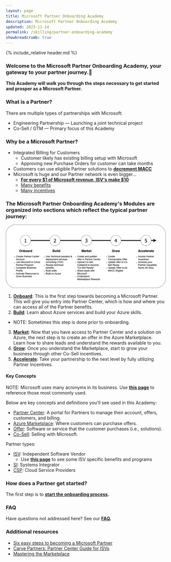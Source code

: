 ```yaml
---
layout: page
title: Microsoft Partner Onboarding Academy
description: Microsoft Partner Onboarding Academy
updated: 2023-11-14
permalink: /skilling/partner-onboarding-academy
showbreadcrumb: true
---
```

{% include_relative header.md %}

### Welcome to the Microsoft Partner Onboarding Academy, your gateway to your partner journey.🔗

**This Academy will walk you through the steps necessary to get started and prosper as a Microsoft Partner.**

### What is a Partner?

There are multiple types of partnerships with Microsoft:
* Engineering Partnership — Launching a joint technical project
* Co-Sell / GTM — Primary focus of this Academy

### Why be a Microsoft Partner?

- Integrated Billing for Customers
  - Customer likely has existing billing setup with Microsoft
  - Approving new Purchase Orders for customer can take months
- Customers can use eligible Partner solutions to **[decrement MACC](https://learn.microsoft.com/en-us/azure/cost-management-billing/manage/track-consumption-commitment?tabs=portal)**
- Microsoft is huge and our Partner network is even bigger...
  - **[For every $1 of Microsoft revenue, ISV's make $10](https://blogs.partner.microsoft.com/partner/microsoft-ecosystem-value-new-data-reveals-partner-paths-to-profitability-and-growth/)**
  - [Many benefits](https://learn.microsoft.com/en-us/partner-center/manage-your-partner-network-benefits)
  - [Many incentives](https://partner.microsoft.com/en-us/partnership/partner-incentives)

### The Microsoft Partner Onboarding Academy's **Modules** are organized into sections which reflect the typical partner journey:

![](../../assets/../../assets/partner-onboarding/partner-journey.png)

1. **[Onboard](/PartnerResources/skilling/partner-onboarding-academy/onboard)**: This is the first step towards becoming a Microsoft Partner. This will give you entry into Partner Center, which is how and where you can access all of the Partner benefits.
2. **[Build](/PartnerResources/skilling/partner-onboarding-academy/build)**: Learn about Azure services and build your Azure skills.
  * NOTE: Sometimes this step is done prior to onboarding.
3. **[Market](/PartnerResources/skilling/partner-onboarding-academy/market)**: Now that you have access to Partner Center and a solution on Azure, the next step is to create an offer in the Azure Marketplace. Learn how to share leads and understand the rewards available to you.
4. **[Grow](/PartnerResources/skilling/partner-onboarding-academy/grow)**: Once you understand the Marketplace, start to grow your business through other Co-Sell incentives.
5. **[Accelerate](/PartnerResources/skilling/partner-onboarding-academy/accelerate)**: Take your partnership to the next level by fully utilizing Partner Incentives.

#### Key Concepts

NOTE: Microsoft uses many acronyms in its business. Use **[this page](/PartnerResources/skilling/partner-onboarding-academy/acronyms)** to reference those most commonly used.

Below are key concepts and definitions you'll see used in this Academy: 

* [Partner Center](https://learn.microsoft.com/en-us/partner-center/overview): A portal for Partners to manage their account, offers, customers, and billing.
* [Azure Marketplace](https://azuremarketplace.microsoft.com/en-US/): Where customers can purchase offers.
* [Offer](https://learn.microsoft.com/en-us/partner-center/marketplace/publisher-guide-by-offer-type): Software or service that the customer purchases (i.e., solutions).
* [Co-Sell](https://en.wikipedia.org/wiki/Cross-selling): Selling with Microsoft.
 
Partner types:

- [ISV](https://en.wikipedia.org/wiki/Independent_software_vendor): Independent Software Vendor
  - Use **[this page](/PartnerResources/skilling/partner-onboarding-academy/isv)**  to see some ISV specific benefits and programs
- [SI](https://en.wikipedia.org/wiki/Systems_integrator): Systems Integrator
- [CSP](https://learn.microsoft.com/en-us/partner-center/enrolling-in-the-csp-program): Cloud Service Providers

### How does a Partner get started?

The first step is to **[start the onboarding process](/PartnerResources/skilling/partner-onboarding-academy/onboard).**

### FAQ

Have questions not addressed here? See our **[FAQ](/PartnerResources/skilling/partner-onboarding-academy/faq).**

### Additional resources

* [Six easy steps to becoming a Microsoft Partner](https://www.microsoft.com/en-us/americas-partner-blog/2023/06/15/six-easy-steps-to-becoming-a-microsoft-partner/)
* [Carve Partners: Partner Center Guide for ISVs](https://www.linkedin.com/posts/reis-barrie-13414656_carve-partner-center-guide-for-isvs-activity-7118183761975889920-xAII/)
* [Mastering the Marketplace](https://aka.ms/masteringthemarketplace)